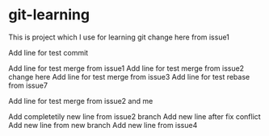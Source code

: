 # git-learning
This is project which I use for learning git change here from issue1

Add line for test commit

Add line for test merge from issue1
Add line for test merge from issue2 change here
Add line for test merge from issue3
Add line for test rebase from issue7

Add line for test merge from issue2 and me

Add completetily new line from issue2 branch
Add new line after fix conflict
Add new line from new branch
Add new line from issue4